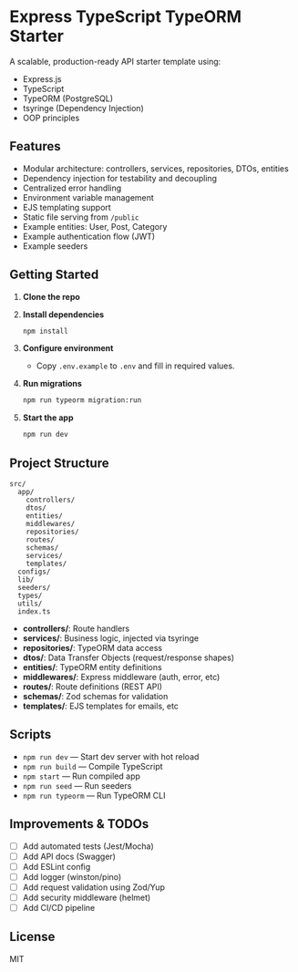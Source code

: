 # Express TypeScript TypeORM Starter

A scalable, production-ready API starter template using:
- Express.js
- TypeScript
- TypeORM (PostgreSQL)
- tsyringe (Dependency Injection)
- OOP principles

## Features

- Modular architecture: controllers, services, repositories, DTOs, entities
- Dependency injection for testability and decoupling
- Centralized error handling
- Environment variable management
- EJS templating support
- Static file serving from `/public`
- Example entities: User, Post, Category
- Example authentication flow (JWT)
- Example seeders

## Getting Started

1. **Clone the repo**
2. **Install dependencies**
   ```bash
   npm install
   ```
3. **Configure environment**
   - Copy `.env.example` to `.env` and fill in required values.

4. **Run migrations**
   ```bash
   npm run typeorm migration:run
   ```

5. **Start the app**
   ```bash
   npm run dev
   ```

## Project Structure

```
src/
  app/
    controllers/
    dtos/
    entities/
    middlewares/
    repositories/
    routes/
    schemas/
    services/
    templates/
  configs/
  lib/
  seeders/
  types/
  utils/
  index.ts
```

- **controllers/**: Route handlers
- **services/**: Business logic, injected via tsyringe
- **repositories/**: TypeORM data access
- **dtos/**: Data Transfer Objects (request/response shapes)
- **entities/**: TypeORM entity definitions
- **middlewares/**: Express middleware (auth, error, etc)
- **routes/**: Route definitions (REST API)
- **schemas/**: Zod schemas for validation
- **templates/**: EJS templates for emails, etc

## Scripts

- `npm run dev` — Start dev server with hot reload
- `npm run build` — Compile TypeScript
- `npm start` — Run compiled app
- `npm run seed` — Run seeders
- `npm run typeorm` — Run TypeORM CLI

## Improvements & TODOs

- [ ] Add automated tests (Jest/Mocha)
- [ ] Add API docs (Swagger)
- [ ] Add ESLint config
- [ ] Add logger (winston/pino)
- [ ] Add request validation using Zod/Yup
- [ ] Add security middleware (helmet)
- [ ] Add CI/CD pipeline

## License

MIT
